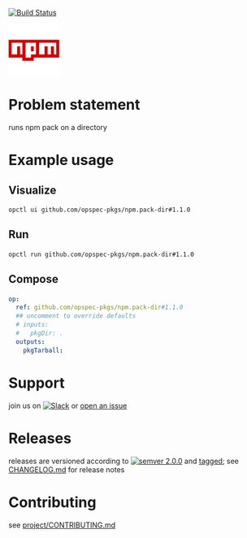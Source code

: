 [![Build Status](https://github.com/opspec-pkgs/npm.pack-dir/workflows/build/badge.svg?branch=main)](https://github.com/opspec-pkgs/npm.pack-dir/actions?query=workflow%3Abuild+branch%3Amain)

<img src="icon.svg" alt="icon" height="100px">

# Problem statement

runs npm pack on a directory

# Example usage

## Visualize

```shell
opctl ui github.com/opspec-pkgs/npm.pack-dir#1.1.0
```

## Run

```
opctl run github.com/opspec-pkgs/npm.pack-dir#1.1.0
```

## Compose

```yaml
op:
  ref: github.com/opspec-pkgs/npm.pack-dir#1.1.0
  ## uncomment to override defaults
  # inputs:
  #   pkgDir: .
  outputs:
    pkgTarball:
```

# Support

join us on
[![Slack](https://img.shields.io/badge/slack-opctl-E01563.svg)](https://join.slack.com/t/opctl/shared_invite/zt-51zodvjn-Ul_UXfkhqYLWZPQTvNPp5w)
or
[open an issue](https://github.com/opspec-pkgs/npm.pack-dir/issues)

# Releases

releases are versioned according to
[![semver 2.0.0](https://img.shields.io/badge/semver-2.0.0-brightgreen.svg)](http://semver.org/spec/v2.0.0.html)
and [tagged](https://git-scm.com/book/en/v2/Git-Basics-Tagging); see
[CHANGELOG.md](CHANGELOG.md) for release notes

# Contributing

see
[project/CONTRIBUTING.md](https://github.com/opspec-pkgs/project/blob/main/CONTRIBUTING.md)
